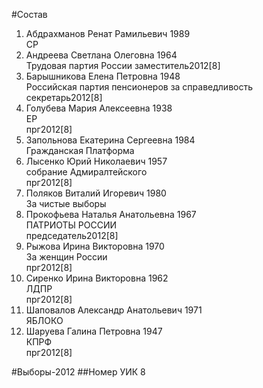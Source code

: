 #Состав
1. Абдрахманов Ренат Рамильевич 1989   
    СР
2. Андреева Светлана Олеговна 1964   
    Трудовая партия России
    заместитель2012[8]
3. Барышникова Елена Петровна 1948   
    Российская партия пенсионеров за справедливость  
    секретарь2012[8]
4. Голубева Мария Алексеевна 1938   
    ЕР  
    прг2012[8]
5. Запольнова Екатерина Сергеевна 1984   
    Гражданская Платформа
6. Лысенко Юрий Николаевич 1957   
    собрание Адмиралтейского  
    прг2012[8]
7. Поляков Виталий Игоревич 1980   
    За чистые выборы
8. Прокофьева Наталья Анатольевна 1967   
    ПАТРИОТЫ РОССИИ  
    председатель2012[8]
9. Рыжова Ирина Викторовна 1970   
    За женщин России  
    прг2012[8]
10. Сиренко Ирина Викторовна 1962   
    ЛДПР  
    прг2012[8]
11. Шаповалов Александр Анатольевич 1971   
    ЯБЛОКО
12. Шаруева Галина Петровна 1947   
    КПРФ  
    прг2012[8]

#Выборы-2012
##Номер УИК
8
